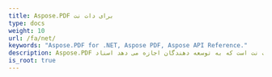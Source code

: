 ```yaml
---
title: Aspose.PDF برای دات نت
type: docs
weight: 10
url: /fa/net/
keywords: "Aspose.PDF for .NET, Aspose PDF, Aspose API Reference."
description: Aspose.PDF یک کامپوننت دات نت است که به توسعه دهندگان اجازه می دهد اسناد PDF را، چه ساده و چه پیچیده، به صورت برنامه ریزی شده ایجاد کنند.
is_root: true
---
```


